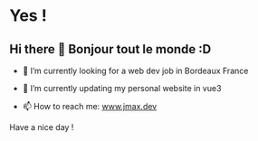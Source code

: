 # Yes !

## Hi there 👋  Bonjour tout le monde :D


<!--
**jmcob/jmcob** is a ✨ _special_ ✨ repository because its `README.md` (this file) appears on your GitHub profile.

Here are some ideas to get you started:
-->


- 🔭 I’m currently looking for a web dev job in Bordeaux France

- 🌱 I’m currently updating my personal website in vue3

- 📫 How to reach me: www.jmax.dev

Have a nice day !


